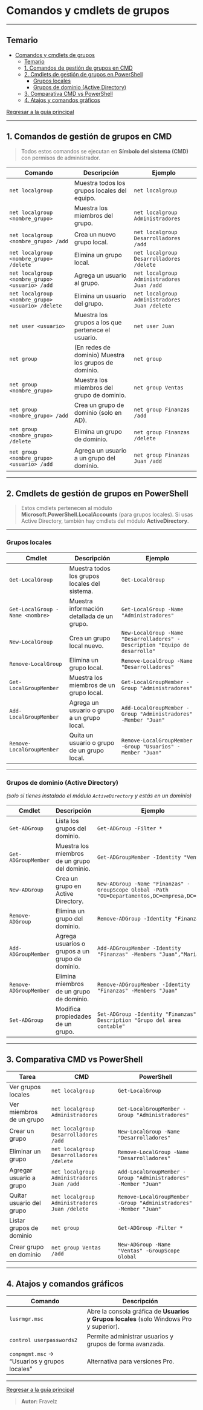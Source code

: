 # Comandos y cmdlets de grupos

---

## Temario

- [Comandos y cmdlets de grupos](#comandos-y-cmdlets-de-grupos)
  - [Temario](#temario)
  - [1. Comandos de gestión de grupos en CMD](#1-comandos-de-gestión-de-grupos-en-cmd)
  - [2. Cmdlets de gestión de grupos en PowerShell](#2-cmdlets-de-gestión-de-grupos-en-powershell)
    - [Grupos locales](#grupos-locales)
    - [Grupos de dominio (Active Directory)](#grupos-de-dominio-active-directory)
  - [3. Comparativa CMD vs PowerShell](#3-comparativa-cmd-vs-powershell)
  - [4. Atajos y comandos gráficos](#4-atajos-y-comandos-gráficos)

[Regresar a la guía principal](./../readme.md#3-windows)

---

## 1. Comandos de gestión de grupos en CMD

> Todos estos comandos se ejecutan en **Símbolo del sistema (CMD)** con permisos de administrador.

| Comando                                           | Descripción                                          | Ejemplo                                       |
| ------------------------------------------------- | ---------------------------------------------------- | --------------------------------------------- |
| `net localgroup`                                  | Muestra todos los grupos locales del equipo.         | `net localgroup`                              |
| `net localgroup <nombre_grupo>`                   | Muestra los miembros del grupo.                      | `net localgroup Administradores`              |
| `net localgroup <nombre_grupo> /add`              | Crea un nuevo grupo local.                           | `net localgroup Desarrolladores /add`         |
| `net localgroup <nombre_grupo> /delete`           | Elimina un grupo local.                              | `net localgroup Desarrolladores /delete`      |
| `net localgroup <nombre_grupo> <usuario> /add`    | Agrega un usuario al grupo.                          | `net localgroup Administradores Juan /add`    |
| `net localgroup <nombre_grupo> <usuario> /delete` | Elimina un usuario del grupo.                        | `net localgroup Administradores Juan /delete` |
| `net user <usuario>`                              | Muestra los grupos a los que pertenece el usuario.   | `net user Juan`                               |
| `net group`                                       | (En redes de dominio) Muestra los grupos de dominio. | `net group`                                   |
| `net group <nombre_grupo>`                        | Muestra los miembros del grupo de dominio.           | `net group Ventas`                            |
| `net group <nombre_grupo> /add`                   | Crea un grupo de dominio (solo en AD).               | `net group Finanzas /add`                     |
| `net group <nombre_grupo> /delete`                | Elimina un grupo de dominio.                         | `net group Finanzas /delete`                  |
| `net group <nombre_grupo> <usuario> /add`         | Agrega un usuario a un grupo del dominio.            | `net group Finanzas Juan /add`                |

---

## 2. Cmdlets de gestión de grupos en PowerShell

> Estos cmdlets pertenecen al módulo **Microsoft.PowerShell.LocalAccounts** (para grupos locales).
> Si usas Active Directory, también hay cmdlets del módulo **ActiveDirectory**.

---

### Grupos locales

| Cmdlet                          | Descripción                                   | Ejemplo                                                                      |
| ------------------------------- | --------------------------------------------- | ---------------------------------------------------------------------------- |
| `Get-LocalGroup`                | Muestra todos los grupos locales del sistema. | `Get-LocalGroup`                                                             |
| `Get-LocalGroup -Name <nombre>` | Muestra información detallada de un grupo.    | `Get-LocalGroup -Name "Administradores"`                                     |
| `New-LocalGroup`                | Crea un grupo local nuevo.                    | `New-LocalGroup -Name "Desarrolladores" -Description "Equipo de desarrollo"` |
| `Remove-LocalGroup`             | Elimina un grupo local.                       | `Remove-LocalGroup -Name "Desarrolladores"`                                  |
| `Get-LocalGroupMember`          | Muestra los miembros de un grupo local.       | `Get-LocalGroupMember -Group "Administradores"`                              |
| `Add-LocalGroupMember`          | Agrega un usuario o grupo a un grupo local.   | `Add-LocalGroupMember -Group "Administradores" -Member "Juan"`               |
| `Remove-LocalGroupMember`       | Quita un usuario o grupo de un grupo local.   | `Remove-LocalGroupMember -Group "Usuarios" -Member "Juan"`                   |

---

### Grupos de dominio (Active Directory)

*(solo si tienes instalado el módulo `ActiveDirectory` y estás en un dominio)*

| Cmdlet                 | Descripción                                     | Ejemplo                                                                                      |
| ---------------------- | ----------------------------------------------- | -------------------------------------------------------------------------------------------- |
| `Get-ADGroup`          | Lista los grupos del dominio.                   | `Get-ADGroup -Filter *`                                                                      |
| `Get-ADGroupMember`    | Muestra los miembros de un grupo del dominio.   | `Get-ADGroupMember -Identity "Ventas"`                                                       |
| `New-ADGroup`          | Crea un grupo en Active Directory.              | `New-ADGroup -Name "Finanzas" -GroupScope Global -Path "OU=Departamentos,DC=empresa,DC=com"` |
| `Remove-ADGroup`       | Elimina un grupo del dominio.                   | `Remove-ADGroup -Identity "Finanzas"`                                                        |
| `Add-ADGroupMember`    | Agrega usuarios o grupos a un grupo de dominio. | `Add-ADGroupMember -Identity "Finanzas" -Members "Juan","Maria"`                             |
| `Remove-ADGroupMember` | Elimina miembros de un grupo de dominio.        | `Remove-ADGroupMember -Identity "Finanzas" -Members "Juan"`                                  |
| `Set-ADGroup`          | Modifica propiedades de un grupo.               | `Set-ADGroup -Identity "Finanzas" -Description "Grupo del área contable"`                    |

---

## 3. Comparativa CMD vs PowerShell

| Tarea                    | CMD                                           | PowerShell                                                        |
| ------------------------ | --------------------------------------------- | ----------------------------------------------------------------- |
| Ver grupos locales       | `net localgroup`                              | `Get-LocalGroup`                                                  |
| Ver miembros de un grupo | `net localgroup Administradores`              | `Get-LocalGroupMember -Group "Administradores"`                   |
| Crear un grupo           | `net localgroup Desarrolladores /add`         | `New-LocalGroup -Name "Desarrolladores"`                          |
| Eliminar un grupo        | `net localgroup Desarrolladores /delete`      | `Remove-LocalGroup -Name "Desarrolladores"`                       |
| Agregar usuario a grupo  | `net localgroup Administradores Juan /add`    | `Add-LocalGroupMember -Group "Administradores" -Member "Juan"`    |
| Quitar usuario del grupo | `net localgroup Administradores Juan /delete` | `Remove-LocalGroupMember -Group "Administradores" -Member "Juan"` |
| Listar grupos de dominio | `net group`                                   | `Get-ADGroup -Filter *`                                           |
| Crear grupo en dominio   | `net group Ventas /add`                       | `New-ADGroup -Name "Ventas" -GroupScope Global`                   |

---

## 4. Atajos y comandos gráficos

| Comando                                      | Descripción                                                                             |
| -------------------------------------------- | --------------------------------------------------------------------------------------- |
| `lusrmgr.msc`                                | Abre la consola gráfica de **Usuarios y Grupos locales** (solo Windows Pro y superior). |
| `control userpasswords2`                     | Permite administrar usuarios y grupos de forma avanzada.                                |
| `compmgmt.msc` → “Usuarios y grupos locales” | Alternativa para versiones Pro.                                                         |

---

[Regresar a la guía principal](./../readme.md#3-windows)

> **Autor:** Fravelz
